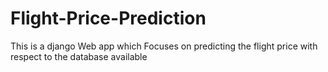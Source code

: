 # Flight-Price-Prediction
This is a django Web app which Focuses on predicting the flight price with respect to the database available
